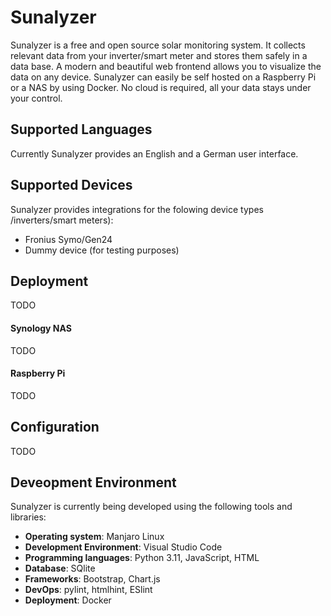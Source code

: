 # Sunalyzer
Sunalyzer is a free and open source solar monitoring system. It collects relevant data from your inverter/smart meter and stores them safely in a data base. A modern and beautiful web frontend allows you to visualize the data on any device. Sunalyzer can easily be self hosted on a Raspberry Pi or a NAS by using Docker. No cloud is required, all your data stays under your control.

## Supported Languages
Currently Sunalyzer provides an English and a German user interface.

## Supported Devices
Sunalyzer provides integrations for the folowing device types /inverters/smart meters):
* Fronius Symo/Gen24
* Dummy device (for testing purposes)

## Deployment
TODO

#### Synology NAS
TODO

#### Raspberry Pi
TODO

## Configuration
TODO

## Deveopment Environment
Sunalyzer is currently being developed using the following tools and libraries:
* **Operating system**: Manjaro Linux
* **Development Environment**: Visual Studio Code
* **Programming languages**: Python 3.11, JavaScript, HTML
* **Database**: SQlite
* **Frameworks**: Bootstrap, Chart.js
* **DevOps**: pylint, htmlhint, ESlint
* **Deployment**: Docker
